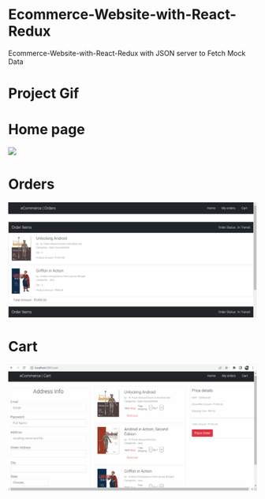 # Ecommerce-Website-with-React-Redux
Ecommerce-Website-with-React-Redux with JSON server to Fetch Mock Data


# Project Gif

# Home page
![](https://github.com/Sanidhya22/Ecommerce-Website-with-React-Redux/blob/master/Reactprojects/Ecom%20Home.gif)

# Orders
![](https://github.com/Sanidhya22/Ecommerce-Website-with-React-Redux/blob/master/Reactprojects/Ecom%20Orders.png)

# Cart
![](https://github.com/Sanidhya22/Ecommerce-Website-with-React-Redux/blob/master/Reactprojects/Ecom%20Cart.gif)

